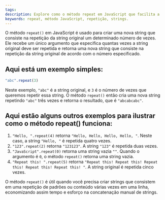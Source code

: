 ```yaml
---
tags: 
description: Explore como o método repeat em JavaScript que facilita a repetição de strings.
keywords: repeat, método JavaScript, repetição, strings.
---
```

O método `repeat()` em JavaScript é usado para criar uma nova string que consiste na repetição da string original um determinado número de vezes. Ele recebe um único argumento que especifica quantas vezes a string original deve ser repetida e retorna uma nova string que consiste na repetição da string original de acordo com o número especificado.

## Aqui está um exemplo simples:

```javascript
"abc".repeat(3)
```

Neste exemplo, `"abc"` é a string original, e `3` é o número de vezes que queremos repetir essa string. O método `repeat()` então cria uma nova string repetindo `"abc"` três vezes e retorna o resultado, que é `"abcabcabc"`.

## Aqui estão alguns outros exemplos para ilustrar como o método repeat() funciona:

1. `"Hello, ".repeat(4)` retorna `"Hello, Hello, Hello, Hello, "`. Neste caso, a string `"Hello, "` é repetida quatro vezes.
2. `"123".repeat(2)` retorna `"123123"`. A string `"123"` é repetida duas vezes.
3. `"JavaScript".repeat(0)` retorna uma string vazia `""`. Quando o argumento é `0`, o método `repeat()` retorna uma string vazia.
4. `"Repeat this! ".repeat(5)` retorna `"Repeat this! Repeat this! Repeat this! Repeat this! Repeat this! "`. A string original é repetida cinco vezes.

O método `repeat()` é útil quando você precisa criar strings que consistem em uma repetição de padrões ou conteúdo várias vezes em uma linha, economizando assim tempo e esforço na concatenação manual de strings.